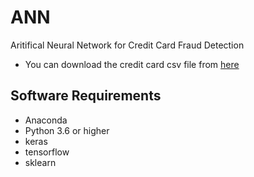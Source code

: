 # ANN
Aritifical Neural Network for Credit Card Fraud Detection

* You can download the credit card csv file from [here](https://drive.google.com/open?id=1lJgpBhsCUixmn__0jpXFJOb4AJB-oRRf)

## Software Requirements
* Anaconda 
* Python 3.6 or higher
* keras
* tensorflow
* sklearn
